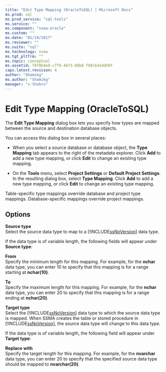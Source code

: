 ```yaml
---
title: "Edit Type Mapping (OracleToSQL) | Microsoft Docs"
ms.prod: sql
ms.prod_service: "sql-tools"
ms.service: ""
ms.component: "ssma-oracle"
ms.custom: ""
ms.date: "01/19/2017"
ms.reviewer: ""
ms.suite: "sql"
ms.technology: ssma
ms.tgt_pltfrm: ""
ms.topic: conceptual
ms.assetid: 7078b4ed-c779-4bf3-8db8-f9dcb3edd50f
caps.latest.revision: 4
author: "Shamikg"
ms.author: "Shamikg"
manager: "v-thobro"
---
```

# Edit Type Mapping (OracleToSQL)
The **Edit Type Mapping** dialog box lets you specify how types are mapped between the source and destination database objects.  
  
You can access this dialog box in several places:  
  
-   When you select a source database or database object, the **Type Mapping** tab appears to the right of the metadata explorer. Click **Add** to add a new type mapping, or click **Edit** to change an existing type mapping.  
  
-   On the **Tools** menu, select **Project Settings** or **Default Project Settings**. In the resulting dialog box, select **Type Mapping**. Click **Add** to add a new type mapping, or click **Edit** to change an existing type mapping.  
  
Table-specific type mappings override database and project type mappings. Database-specific mappings override project mappings.  
  
## Options  
**Source type**  
Select the source data type to map to a [!INCLUDE[ssNoVersion](../../includes/ssnoversion_md.md)] data type.  
  
If the data type is of variable length, the following fields will appear under **Source type**:  
  
**From**  
Specify the minimum length for this mapping. For example, for the **nchar** data type, you can enter 10 to specify that this mapping is for a range starting at **nchar(10)**.  
  
**To**  
Specify the maximum length for this mapping. For example, for the **nchar** data type, you can enter 20 to specify that this mapping is for a range ending at **nchar(20)**.  
  
**Target type**  
Select the [!INCLUDE[ssNoVersion](../../includes/ssnoversion_md.md)] data type to which the source data type is mapped. When SSMA creates the table or stored procedure in [!INCLUDE[ssNoVersion](../../includes/ssnoversion_md.md)], the source data type will change to this data type.  
  
If the data type is of variable length, the following field will appear under **Target type**:  
  
**Replace with**  
Specify the target length for this mapping. For example, for the **nvarchar** data type, you can enter 20 to specify that the specified source data type should be mapped to **nvarchar(20)**.  
  
